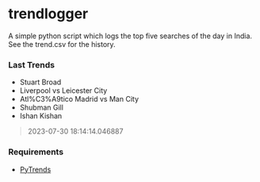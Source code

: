 # trendlogger
A simple python script which logs the top five searches of the day in India.<br>See the trend.csv for the history.<br>

<!-- Last Trends -->
### Last Trends
* Stuart Broad
* Liverpool vs Leicester City
* Atl%C3%A9tico Madrid vs Man City
* Shubman Gill
* Ishan Kishan
> 2023-07-30 18:14:14.046887

<!-- Requirements -->
### Requirements
* [PyTrends](https://github.com/dreyco676/pytrends)
